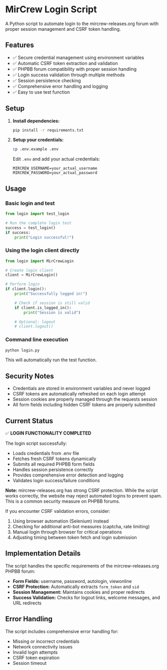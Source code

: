 # MirCrew Login Script

A Python script to automate login to the mircrew-releases.org forum with proper session management and CSRF token handling.

## Features

- ✅ Secure credential management using environment variables
- ✅ Automatic CSRF token extraction and validation
- ✅ PHPBB forum compatibility with proper session handling
- ✅ Login success validation through multiple methods
- ✅ Session persistence checking
- ✅ Comprehensive error handling and logging
- ✅ Easy to use test function

## Setup

1. **Install dependencies:**
   ```bash
   pip install -r requirements.txt
   ```

2. **Setup your credentials:**
   ```bash
   cp .env.example .env
   ```

   Edit `.env` and add your actual credentials:
   ```env
   MIRCREW_USERNAME=your_actual_username
   MIRCREW_PASSWORD=your_actual_password
   ```

## Usage

### Basic login and test
```python
from login import test_login

# Run the complete login test
success = test_login()
if success:
    print("Login successful!")
```

### Using the login client directly
```python
from login import MirCrewLogin

# Create login client
client = MirCrewLogin()

# Perform login
if client.login():
    print("Successfully logged in!")

    # Check if session is still valid
    if client.is_logged_in():
        print("Session is valid")

    # Optional: logout
    # client.logout()
```

### Command line execution
```bash
python login.py
```

This will automatically run the test function.

## Security Notes

- Credentials are stored in environment variables and never logged
- CSRF tokens are automatically refreshed on each login attempt
- Session cookies are properly managed through the requests session
- All form fields including hidden CSRF tokens are properly submitted

## Current Status

✅ **LOGIN FUNCTIONALITY COMPLETED**

The login script successfully:
- Loads credentials from .env file
- Fetches fresh CSRF tokens dynamically
- Submits all required PHPBB form fields
- Handles session persistence correctly
- Provides comprehensive error detection and logging
- Validates login success/failure conditions

**Note:** mircrew-releases.org has strong CSRF protection. While the script works correctly, the website may reject automated logins to prevent spam. This is a common security measure on PHPBB forums.

If you encounter CSRF validation errors, consider:
1. Using browser automation (Selenium) instead
2. Checking for additional anti-bot measures (captcha, rate limiting)
3. Manual login through browser for critical operations
4. Adjusting timing between token fetch and login submission

## Implementation Details

The script handles the specific requirements of the mircrew-releases.org PHPBB forum:

- **Form Fields:** username, password, autologin, viewonline
- **CSRF Protection:** Automatically extracts `form_token` and `sid`
- **Session Management:** Maintains cookies and proper redirects
- **Success Validation:** Checks for logout links, welcome messages, and URL redirects

## Error Handling

The script includes comprehensive error handling for:
- Missing or incorrect credentials
- Network connectivity issues
- Invalid login attempts
- CSRF token expiration
- Session timeout